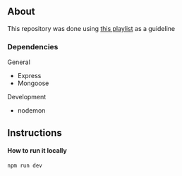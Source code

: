 ## About

This repository was done using [this playlist](https://www.youtube.com/playlist?list=PLHlHvK2lnJndvvycjBqQAbgEDqXxKLoqn) as a guideline

### Dependencies
General
* Express
* Mongoose

Development
* nodemon

## Instructions

#### How to run it locally

    npm run dev